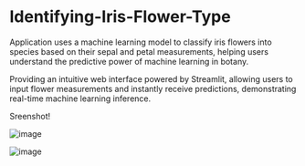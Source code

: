 # Identifying-Iris-Flower-Type

Application uses a machine learning model to classify iris flowers into species based on their sepal and petal measurements, helping users understand the predictive power of machine learning in botany.

Providing an intuitive web interface powered by Streamlit, allowing users to input flower measurements and instantly receive predictions, demonstrating real-time machine learning inference.

Sreenshot!

![image](https://github.com/Aishu020/Identifying-Iris-Flower-Type/assets/85669685/a7939adb-1c99-4064-b7b3-0f44e7c4dbf3)

![image](https://github.com/Aishu020/Identifying-Iris-Flower-Type/assets/85669685/f14ce7ae-eea4-4dd2-90bc-1b32e94d4e9a)
